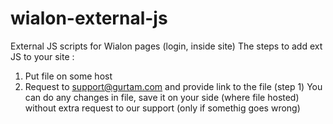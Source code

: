 # wialon-external-js
External JS scripts for Wialon pages (login, inside site)
The steps to add ext JS to your site :
1) Put file on some host
2) Request to support@gurtam.com and provide link to the file (step 1) 
You can do any changes in file, save it on your side (where file hosted) without extra request to our support (only if somethig goes wrong)

